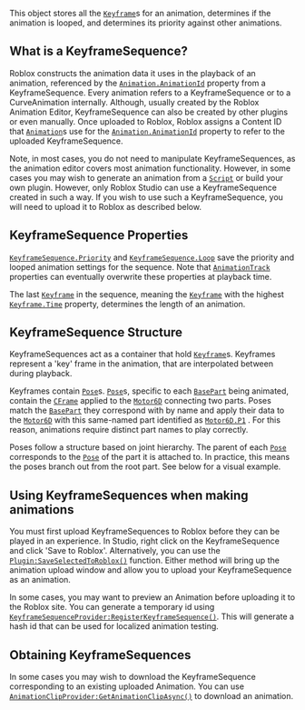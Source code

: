 This object stores all the [`Keyframe`](https://create.roblox.com/docs/reference/engine/classes/Keyframe)s for an animation, determines if
the animation is looped, and determines its priority against other animations.
## What is a KeyframeSequence?

Roblox constructs the animation data it uses in the playback of an animation,
referenced by the [`Animation.AnimationId`](https://create.roblox.com/docs/reference/engine/classes/Animation#AnimationId) property from a
KeyframeSequence. Every animation refers to a KeyframeSequence or to a
CurveAnimation internally. Although, usually created by the Roblox Animation
Editor, KeyframeSequence can also be created by other plugins or even
manually. Once uploaded to Roblox, Roblox assigns a Content ID that
[`Animation`](https://create.roblox.com/docs/reference/engine/classes/Animation)s use for the [`Animation.AnimationId`](https://create.roblox.com/docs/reference/engine/classes/Animation#AnimationId) property to refer
to the uploaded KeyframeSequence.

Note, in most cases, you do not need to manipulate KeyframeSequences, as the
animation editor covers most animation functionality. However, in some cases
you may wish to generate an animation from a [`Script`](https://create.roblox.com/docs/reference/engine/classes/Script) or build your own
plugin. However, only Roblox Studio can use a KeyframeSequence created in such
a way. If you wish to use such a KeyframeSequence, you will need to upload it
to Roblox as described below.
## KeyframeSequence Properties

[`KeyframeSequence.Priority`](https://create.roblox.com/docs/reference/engine/classes/KeyframeSequence#Priority) and [`KeyframeSequence.Loop`](https://create.roblox.com/docs/reference/engine/classes/KeyframeSequence#Loop) save the
priority and looped animation settings for the sequence. Note that
[`AnimationTrack`](https://create.roblox.com/docs/reference/engine/classes/AnimationTrack) properties can eventually overwrite these properties at
playback time.

The last [`Keyframe`](https://create.roblox.com/docs/reference/engine/classes/Keyframe) in the sequence, meaning the [`Keyframe`](https://create.roblox.com/docs/reference/engine/classes/Keyframe) with
the highest [`Keyframe.Time`](https://create.roblox.com/docs/reference/engine/classes/Keyframe#Time) property, determines the length of an
animation.
## KeyframeSequence Structure

KeyframeSequences act as a container that hold [`Keyframe`](https://create.roblox.com/docs/reference/engine/classes/Keyframe)s. Keyframes
represent a 'key' frame in the animation, that are interpolated between during
playback.

Keyframes contain [`Pose`](https://create.roblox.com/docs/reference/engine/classes/Pose)s. [`Pose`](https://create.roblox.com/docs/reference/engine/classes/Pose)s, specific to each
[`BasePart`](https://create.roblox.com/docs/reference/engine/classes/BasePart) being animated, contain the [`CFrame`](https://create.roblox.com/docs/reference/engine/datatypes/CFrame) applied to the
[`Motor6D`](https://create.roblox.com/docs/reference/engine/classes/Motor6D) connecting two parts. Poses match the [`BasePart`](https://create.roblox.com/docs/reference/engine/classes/BasePart) they
correspond with by name and apply their data to the [`Motor6D`](https://create.roblox.com/docs/reference/engine/classes/Motor6D) with this
same-named part identified as [`Motor6D.P1`](https://create.roblox.com/docs/reference/engine/classes/Motor6D#P1) . For this reason, animations
require distinct part names to play correctly.

Poses follow a structure based on joint hierarchy. The parent of each
[`Pose`](https://create.roblox.com/docs/reference/engine/classes/Pose) corresponds to the [`Pose`](https://create.roblox.com/docs/reference/engine/classes/Pose) of the part it is attached to. In
practice, this means the poses branch out from the root part. See below for a
visual example.
## Using KeyframeSequences when making animations

You must first upload KeyframeSequences to Roblox before they can be played in
an experience. In Studio, right click on the KeyframeSequence and click 'Save
to Roblox'. Alternatively, you can use the
[`Plugin:SaveSelectedToRoblox()`](https://create.roblox.com/docs/reference/engine/classes/Plugin#SaveSelectedToRoblox) function. Either method will bring up
the animation upload window and allow you to upload your KeyframeSequence as
an animation.

In some cases, you may want to preview an Animation before uploading it to the
Roblox site. You can generate a temporary id using
[`KeyframeSequenceProvider:RegisterKeyframeSequence()`](https://create.roblox.com/docs/reference/engine/classes/KeyframeSequenceProvider#RegisterKeyframeSequence). This will
generate a hash id that can be used for localized animation testing.
## Obtaining KeyframeSequences

In some cases you may wish to download the KeyframeSequence corresponding to
an existing uploaded Animation. You can use
[`AnimationClipProvider:GetAnimationClipAsync()`](https://create.roblox.com/docs/reference/engine/classes/AnimationClipProvider#GetAnimationClipAsync) to download an
animation.